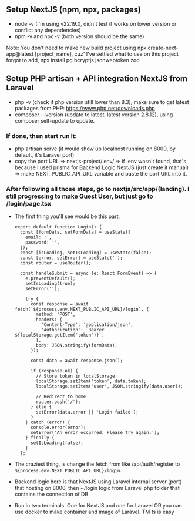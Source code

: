 ## Setup NextJS (npm, npx, packages)
- node -v (I'm using v22.19.0, didn't test if works on lower version or conflict any dependencies)
- npm -v and npx -v (both version should be the same)

Note: You don't need to make new build project using npx create-next-app@latest [project_name], cuz' I've settled what to use on this project
forgot to add, npx install pg bcryptjs jsonwebtoken zod

## Setup PHP artisan + API integration NextJS from Laravel
- php -v (check if php version still lower than 8.3), make sure to get latest packages from PHP: https://www.php.net/downloads.php
- composer --version (update to latest, latest version 2.8.12), using composer self-update to update.

### If done, then start run it:
- php artisan serve (it would show up localhost running on 8000, by default, it's Laravel port)
- copy the port URL => nextjs-project/.env/ => if .env wasn't found, that's because I used prisma for Backend Logic NextJS (just create it manual) => make NEXT_PUBLIC_API_URL variable and paste the port URL into it.

### After following all those steps, go to nextjs/src/app/(landing). I still progressing to make Guest User, but just go to /login/page.tsx
- The first thing you'll see would be this part:

      export default function Login() {
        const [formData, setFormData] = useState({
          email: '',
          password: '',
        });
        const [isLoading, setIsLoading] = useState(false);
        const [error, setError] = useState('');
        const router = useRouter();
      
        const handleSubmit = async (e: React.FormEvent) => {
          e.preventDefault();
          setIsLoading(true);
          setError('');
      
          try {
            const response = await fetch(`${process.env.NEXT_PUBLIC_API_URL}/login`, {
              method: 'POST',
              headers: {
                'Content-Type': 'application/json',
                'Authorization': `Bearer ${localStorage.getItem('token')}`,
              },
              body: JSON.stringify(formData),
            });
      
            const data = await response.json();
      
            if (response.ok) {
              // Store token in localStorage
              localStorage.setItem('token', data.token);
              localStorage.setItem('user', JSON.stringify(data.user));
              
              // Redirect to home
              router.push('/');
            } else {
              setError(data.error || 'Login failed');
            }
          } catch (error) {
            console.error(error);
            setError('An error occurred. Please try again.');
          } finally {
            setIsLoading(false);
          }
        };

- The craziest thing, is change the fetch from like /api/auth/register to `${process.env.NEXT_PUBLIC_API_URL}/login`.
- Backend logic here is that NextJS using Laravel internal server (port) that hosting on 8000, then ~/login logic from Laravel php folder that contains the connection of DB
- Run in two terminals. One for NextJS and one for Laravel OR you can use docker to make container and image of Laravel. TM ts is easy
